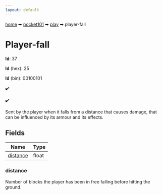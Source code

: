 ```yaml
---
layout: default
---
```


[home](/) ➡ [pocket101](/protocol/pocket101) ➡ [play](/protocol/pocket101/play) ➡ player-fall

# Player-fall

**Id**: 37

**Id** (hex): 25

**Id** (bin): 00100101

✔️

✔️

Sent by the player when it falls from a distance that causes damage, that can be influenced by its armour and its effects.

## Fields

Name | Type
---|---
[distance](#distance) | float

### distance

Number of blocks the player has been in free falling before hitting the ground.

